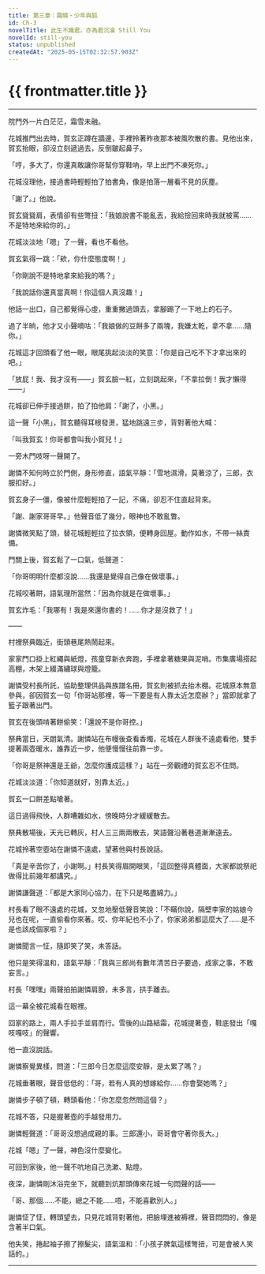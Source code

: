 ```yaml
---
title: 第三章：霜曉・少年與狐
id: Ch-3
novelTitle: 此生不識君，亦為君沉淪 Still You
novelId: still-you
status: unpublished
createdAt: "2025-05-15T02:32:57.903Z"
---
```


# {{ frontmatter.title }}

<script setup>
import { useData } from 'vitepress'
const { frontmatter } = useData()
// 如果需要 withBase，可以取消註解下一行
// import { withBase } from 'vitepress'
</script>

---

院門外一片白茫茫，霜雪未融。

花城推門出去時，賀玄正蹲在牆邊，手裡拎著昨夜那本被風吹散的書。見他出來，賀玄抬眼，卻沒立刻遞過去，反倒皺起鼻子。

「哼，多大了，你還真敢讓你哥幫你穿鞋吶，早上出門不凍死你。」

花城沒理他，接過書時輕輕拍了拍書角，像是拍落一層看不見的灰塵。

「謝了。」他說。

賀玄聳聳肩，表情卻有些彆扭：「我娘說書不能亂丟，我給撿回來時我就被罵……不是特地來給你的。」

花城淡淡地「嗯」了一聲，看也不看他。

賀玄氣得一跳：「欸，你什麼態度啊！」

「你剛說不是特地拿來給我的嗎？」

「我說話你還真當真啊！你這個人真沒趣！」

他話一出口，自己都覺得心虛，重重撇過頭去，拿腳踢了一下地上的石子。

過了半晌，他才又小聲嘀咕：「我娘做的豆餅多了兩塊，我嫌太乾，拿不拿……隨你。」

花城這才回頭看了他一眼，眼尾挑起淡淡的笑意：「你是自己吃不下才拿出來的吧。」

「放屁！我、我才沒有——」賀玄臉一紅，立刻跳起來，「不拿拉倒！我才懶得——」

花城卻已伸手接過餅，拍了拍他肩：「謝了，小黑。」

這一聲「小黑」，賀玄聽得耳根發燙，猛地跳遠三步，背對著他大喊：

「叫我賀玄！你哥都會叫我小賀兒！」

一旁木門吱呀一聲開了。

謝憐不知何時立於門側，身形修直，語氣平靜：「雪地濕滑，莫著涼了，三郎，衣服扣好。」

賀玄身子一僵，像被什麼輕輕拍了一記，不痛，卻忍不住直起背來。

「謝、謝家哥哥早。」他聲音低了幾分，眼神也不敢亂瞥。

謝憐微笑點了頭，替花城輕輕拉了拉衣領，便轉身回屋。動作如水，不帶一絲責備。

門關上後，賀玄鬆了一口氣，低聲道：

「你哥明明什麼都沒說……我還是覺得自己像在做壞事。」

花城咬著餅，語氣理所當然：「因為你就是在做壞事。」

賀玄炸毛：「我哪有！我是來還你書的！……你才是沒救了！」

——

村裡祭典臨近，街頭巷尾熱鬧起來。

家家門口掛上紅繩與紙燈，孩童穿新衣奔跑，手裡拿著糖果與泥哨。市集廣場搭起高棚，木架上綴滿繡球與燈籠。

謝憐受村長所託，協助整理供品與族譜名冊，賀玄則被抓去抬木棚。花城原本無意參與，卻因賀玄一句「你哥站那裡，等一下要是有人靠太近怎麼辦？」當即就拿了籃子跟著出門。

賀玄在後頭啃著餅偷笑：「還說不是你哥控。」

祭典當日，天朗氣清。謝憐站在布幔後查看香燭，花城在人群後不遠處看他，雙手提著兩壺暖水，誰靠近一步，他便慢慢往前靠一步。

「你哥是祭神還是王爺，怎麼你護成這樣？」站在一旁觀禮的賀玄忍不住問。

花城淡淡道：「你知道就好，別靠太近。」

賀玄一口餅差點嗆著。

這日過得飛快，人群嘈雜如水，傍晚時分才緩緩散去。

祭典散場後，天光已轉灰，村人三三兩兩散去，笑語聲沿著巷道漸漸遠去。

花城拎著空壺站在謝憐不遠處，望著他與村長說話。

「真是辛苦你了，小謝啊。」村長笑得眉開眼笑，「這回整得真體面，大家都說祭祀做得比前幾年都講究。」

謝憐謙聲道：「都是大家同心協力，在下只是略盡綿力。」

村長看了眼不遠處的花城，又忽地壓低聲音笑說：「不瞞你說，隔壁李家的姑娘今兒也在呢，一直偷看你來著。哎、你年紀也不小了，你家弟弟都這麼大了……是不是也該成個家啦？」

謝憐聞言一怔，隨即笑了笑，未答話。

他只是笑得溫和，語氣平靜：「我與三郎尚有數年清苦日子要過，成家之事，不敢妄言。」

村長「嘿嘿」兩聲拍拍謝憐肩膀，未多言，拱手離去。

這一幕全被花城看在眼裡。

回家的路上，兩人手拉手並肩而行。雪後的山路結霜，花城提著壺，鞋底發出「嘎吱嘎吱」的聲響。

他一直沒說話。

謝憐察覺異樣，問道：「三郎今日怎麼這麼安靜，是太累了嗎？」

花城垂著眼，聲音低低的：「哥，若有人真的想嫁給你……你會娶她嗎？」

謝憐步子頓了頓，轉頭看他：「你怎麼忽然問這個？」

花城不答，只是握著壺的手越發用力。

謝憐輕聲道：「哥哥沒想過成親的事。三郎還小，哥哥會守著你長大。」

花城「嗯」了一聲，神色沒什麼變化。

可回到家後，他一聲不吭地自己洗漱、點燈。

夜深，謝憐剛沐浴完坐下，就聽到炕那頭傳來花城一句悶聲的話——

「哥、那個……不能，總之不能……唔，不能喜歡別人。」

謝憐怔了怔，轉頭望去，只見花城背對著他，把臉埋進被褥裡，聲音悶悶的，像是含著半口氣。

他失笑，捲起袖子擦了擦髮尖，語氣溫和：「小孩子脾氣這樣彆扭，可是會被人笑話的。」


---
